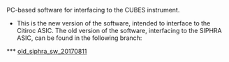 PC-based software for interfacing to the CUBES instrument.

* This is the new version of the software, intended to interface to the Citiroc
ASIC. The old version of the software, interfacing to the SIPHRA ASIC, can be
found in the following branch:

*** [old_siphra_sw_20170811](https://github.com/tstana/cubes-sw/tree/old_siphra_sw_20170811)

